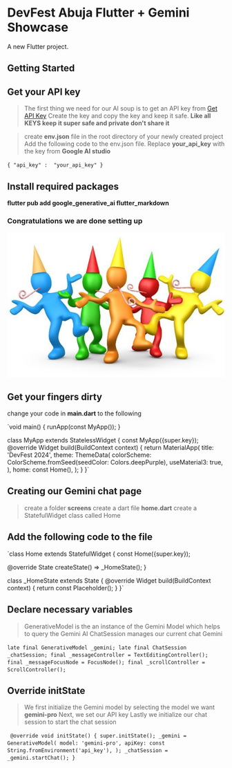 # DevFest Abuja Flutter + Gemini Showcase

A new Flutter project.

## Getting Started

## Get your API key
>The first thing we need for our AI soup is to get an API key from [Get API Key](https://makersuite.google.com/app/apikey) Create the key and 
> copy the key and keep it safe. **Like all KEYS keep it super safe and private don't share it** 

>create **env.json** file in the root directory of your newly created project
> Add the following code to the env.json file. Replace **your_api_key** with the key from **Google AI studio**

`{
"api_key" :  "your_api_key"
}`

## Install required packages
**flutter pub add google_generative_ai flutter_markdown**

### Congratulations we are done setting up 
![img.png](img.png)

## Get your fingers dirty
change your code in **main.dart** to the following

`void main() {
    runApp(const MyApp());
}

class MyApp extends StatelessWidget {
    const MyApp({super.key});
        @override
        Widget build(BuildContext context) {
        return MaterialApp(
            title: 'DevFest 2024',
            theme: ThemeData(
            colorScheme: ColorScheme.fromSeed(seedColor: Colors.deepPurple),
            useMaterial3: true,
        ),
        home: const Home(),
        );
    }
}`

## Creating our Gemini chat page
>create a folder **screens**
> create a dart file **home.dart**
> create a StatefulWidget class called Home

## Add the following code to the file

`class Home extends StatefulWidget {
    const Home({super.key});

@override
State<Home> createState() => _HomeState();
}

class _HomeState extends State<Home> {
    @override
    Widget build(BuildContext context) {
        return const Placeholder();
    }
}`

## Declare necessary variables
>GenerativeModel is the an instance of the Gemini Model which helps to query the Gemini AI
>ChatSession manages our current chat Gemini

`late final GenerativeModel _gemini;
late final ChatSession _chatSession;
final _messageController = TextEditingController();
final _messageFocusNode = FocusNode();
final _scrollController = ScrollController();`

## Override initState
> We first initialize the Gemini model by selecting the model we want **gemini-pro**
> Next, we set our API key
> Lastly we initialize our chat session to start the chat session

` @override
  void initState() {
    super.initState();
        _gemini = GenerativeModel(
        model: 'gemini-pro',
        apiKey: const String.fromEnvironment('api_key'),
    );
    _chatSession = _gemini.startChat();
}`
